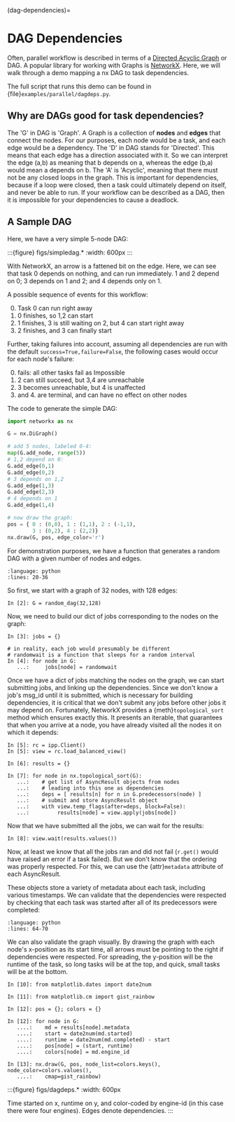 (dag-dependencies)=

# DAG Dependencies

Often, parallel workflow is described in terms of a [Directed Acyclic Graph](https://en.wikipedia.org/wiki/Directed_acyclic_graph) or DAG. A popular library
for working with Graphs is [NetworkX]. Here, we will walk through a demo mapping
a nx DAG to task dependencies.

The full script that runs this demo can be found in
{file}`examples/parallel/dagdeps.py`.

## Why are DAGs good for task dependencies?

The 'G' in DAG is 'Graph'. A Graph is a collection of **nodes** and **edges** that connect
the nodes. For our purposes, each node would be a task, and each edge would be a
dependency. The 'D' in DAG stands for 'Directed'. This means that each edge has a
direction associated with it. So we can interpret the edge (a,b) as meaning that b depends
on a, whereas the edge (b,a) would mean a depends on b. The 'A' is 'Acyclic', meaning that
there must not be any closed loops in the graph. This is important for dependencies,
because if a loop were closed, then a task could ultimately depend on itself, and never be
able to run. If your workflow can be described as a DAG, then it is impossible for your
dependencies to cause a deadlock.

## A Sample DAG

Here, we have a very simple 5-node DAG:

:::{figure} figs/simpledag.\*
:width: 600px
:::

With NetworkX, an arrow is a fattened bit on the edge. Here, we can see that task 0
depends on nothing, and can run immediately. 1 and 2 depend on 0; 3 depends on
1 and 2; and 4 depends only on 1.

A possible sequence of events for this workflow:

0. Task 0 can run right away
1. 0 finishes, so 1,2 can start
2. 1 finishes, 3 is still waiting on 2, but 4 can start right away
3. 2 finishes, and 3 can finally start

Further, taking failures into account, assuming all dependencies are run with the default
`success=True,failure=False`, the following cases would occur for each node's failure:

0. fails: all other tasks fail as Impossible
1. 2 can still succeed, but 3,4 are unreachable
2. 3 becomes unreachable, but 4 is unaffected
3. and 4. are terminal, and can have no effect on other nodes

The code to generate the simple DAG:

```python
import networkx as nx

G = nx.DiGraph()

# add 5 nodes, labeled 0-4:
map(G.add_node, range(5))
# 1,2 depend on 0:
G.add_edge(0,1)
G.add_edge(0,2)
# 3 depends on 1,2
G.add_edge(1,3)
G.add_edge(2,3)
# 4 depends on 1
G.add_edge(1,4)

# now draw the graph:
pos = { 0 : (0,0), 1 : (1,1), 2 : (-1,1),
        3 : (0,2), 4 : (2,2)}
nx.draw(G, pos, edge_color='r')
```

For demonstration purposes, we have a function that generates a random DAG with a given
number of nodes and edges.

```{literalinclude} ../examples/dagdeps.py
:language: python
:lines: 20-36
```

So first, we start with a graph of 32 nodes, with 128 edges:

```ipython
In [2]: G = random_dag(32,128)
```

Now, we need to build our dict of jobs corresponding to the nodes on the graph:

```ipython
In [3]: jobs = {}

# in reality, each job would presumably be different
# randomwait is a function that sleeps for a random interval
In [4]: for node in G:
   ...:     jobs[node] = randomwait
```

Once we have a dict of jobs matching the nodes on the graph, we can start submitting jobs,
and linking up the dependencies. Since we don't know a job's msg_id until it is submitted,
which is necessary for building dependencies, it is critical that we don't submit any jobs
before other jobs it may depend on. Fortunately, NetworkX provides a
{meth}`topological_sort` method which ensures exactly this. It presents an iterable, that
guarantees that when you arrive at a node, you have already visited all the nodes it
on which it depends:

```ipython
In [5]: rc = ipp.Client()
In [5]: view = rc.load_balanced_view()

In [6]: results = {}

In [7]: for node in nx.topological_sort(G):
   ...:    # get list of AsyncResult objects from nodes
   ...:    # leading into this one as dependencies
   ...:    deps = [ results[n] for n in G.predecessors(node) ]
   ...:    # submit and store AsyncResult object
   ...:    with view.temp_flags(after=deps, block=False):
   ...:         results[node] = view.apply(jobs[node])
```

Now that we have submitted all the jobs, we can wait for the results:

```ipython
In [8]: view.wait(results.values())
```

Now, at least we know that all the jobs ran and did not fail (`r.get()` would have
raised an error if a task failed). But we don't know that the ordering was properly
respected. For this, we can use the {attr}`metadata` attribute of each AsyncResult.

These objects store a variety of metadata about each task, including various timestamps.
We can validate that the dependencies were respected by checking that each task was
started after all of its predecessors were completed:

```{literalinclude} ../examples/dagdeps.py
:language: python
:lines: 64-70
```

We can also validate the graph visually. By drawing the graph with each node's x-position
as its start time, all arrows must be pointing to the right if dependencies were respected.
For spreading, the y-position will be the runtime of the task, so long tasks
will be at the top, and quick, small tasks will be at the bottom.

```ipython
In [10]: from matplotlib.dates import date2num

In [11]: from matplotlib.cm import gist_rainbow

In [12]: pos = {}; colors = {}

In [12]: for node in G:
   ....:    md = results[node].metadata
   ....:    start = date2num(md.started)
   ....:    runtime = date2num(md.completed) - start
   ....:    pos[node] = (start, runtime)
   ....:    colors[node] = md.engine_id

In [13]: nx.draw(G, pos, node_list=colors.keys(), node_color=colors.values(),
   ....:    cmap=gist_rainbow)
```

:::{figure} figs/dagdeps.\*
:width: 600px

Time started on x, runtime on y, and color-coded by engine-id (in this case there
were four engines). Edges denote dependencies.
:::

[networkx]: https://networkx.github.io/

